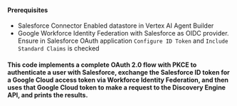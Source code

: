 #### Prerequisites
- Salesforce Connector Enabled datastore in Vertex AI Agent Builder
- Google Workforce Identity Federation with Salesforce as OIDC provider. Ensure in Salesforce OAuth application ```Configure ID Token``` and ```Include Standard Claims``` is checked
#### This code implements a complete OAuth 2.0 flow with PKCE to authenticate a user with Salesforce, exchange the Salesforce ID token for a Google Cloud access token via Workforce Identity Federation, and then uses that Google Cloud token to make a request to the Discovery Engine API, and prints the results.


